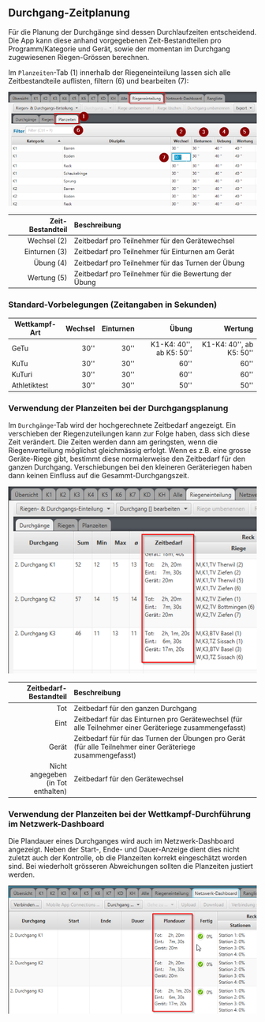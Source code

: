 ## Durchgang-Zeitplanung

Für die Planung der Durchgänge sind dessen Durchlaufzeiten entscheidend. Die App kann diese anhand vorgegebenen Zeit-Bestandteilen pro Programm/Kategorie und Gerät, sowie der momentan im Durchgang zugewiesenen Riegen-Grössen berechnen.

Im `Planzeiten`-Tab (1) innerhalb der Riegeneinteilung lassen sich alle Zeitbestandteile auflisten, filtern (6) und bearbeiten (7):

![](/assets/planzeiten.png)

Zeit-Bestandteil | Beschreibung 
----------------:|:-------------
Wechsel (2)      | Zeitbedarf pro Teilnehmer für den Gerätewechsel
Einturnen (3)    | Zeitbedarf pro Teilnehmer für Einturnen am Gerät
Übung (4)        | Zeitbedarf pro Teilnehmer für das Turnen der Übung
Wertung (5)      | Zeitbedarf pro Teilnehmer für die Bewertung der Übung

### Standard-Vorbelegungen (Zeitangaben in Sekunden)

|Wettkampf-Art|Wechsel|Einturnen|Übung|Wertung|
|-|-:|-:|-:|-:|
|GeTu|30''|30''|K1-K4: 40'', ab K5: 50''|K1-K4: 40'', ab K5: 50''|
|KuTu|30''|30''|60''|60''|
|KuTuri|30''|30''|60''|60''|
|Athletiktest|30''|30''|50''|50''|


### Verwendung der Planzeiten bei der Durchgangsplanung

Im `Durchgänge`-Tab wird der hochgerechnete Zeitbedarf angezeigt. Ein verschieben der Riegenzuteilungen kann zur Folge haben, dass sich diese Zeit verändert. Die Zeiten werden dann am geringsten, wenn die Riegenverteilung möglichst gleichmässig erfolgt. Wenn es z.B. eine grosse Geräte-Riege gibt, bestimmt diese normalerweise den Zeitbedarf für den ganzen Durchgang. Verschiebungen bei den kleineren Geräteriegen haben dann keinen Einfluss auf die Gesammt-Durchgangszeit.

![](/assets/durchgang-zeitbedarf.png)

Zeitbedarf-Bestandteil | Beschreibung 
----------------------:|:-------------
Tot                    | Zeitbedarf für den ganzen Durchgang
Eint                   | Zeitbedarf für das Einturnen pro Gerätewechsel (für alle Teilnehmer einer Geräteriege zusammengefasst)
Gerät                  | Zeitbedarf für für das Turnen der Übungen pro Gerät (für alle Teilnehmer einer Geräteriege zusammengefasst)
Nicht angegeben<br>(in Tot enthalten) | Zeitbedarf für den Gerätewechsel

### Verwendung der Planzeiten bei der Wettkampf-Durchführung im Netzwerk-Dashboard

Die Plandauer eines Durchganges wird auch im Netzwerk-Dashboard angezeigt. Neben der Start-, Ende- und Dauer-Anzeige dient dies nicht zuletzt auch der Kontrolle, ob die Planzeiten korrekt eingeschätzt worden sind. Bei wiederholt grösseren Abweichungen sollten die Planzeiten justiert werden.

![](/assets/planzeiten-netzwerkdashboard.png)